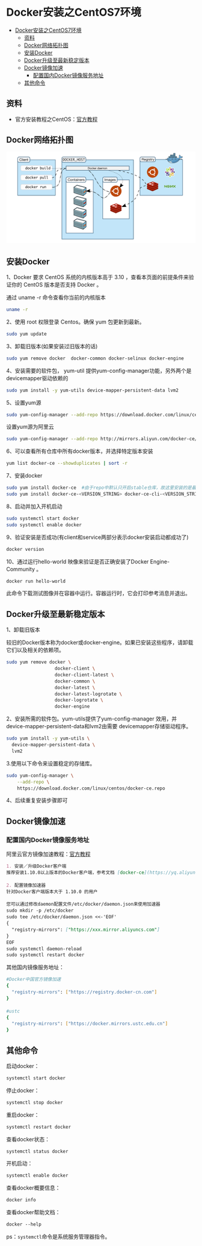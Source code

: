 # Docker安装之CentOS7环境

- [Docker安装之CentOS7环境](#docker安装之centos7环境)
  - [资料](#资料)
  - [Docker网络拓扑图](#docker网络拓扑图)
  - [安装Docker](#安装docker)
  - [Docker升级至最新稳定版本](#docker升级至最新稳定版本)
  - [Docker镜像加速](#docker镜像加速)
    - [配置国内Docker镜像服务地址](#配置国内docker镜像服务地址)
  - [其他命令](#其他命令)

## 资料

- 官方安装教程之CentOS：[官方教程](https://docs.docker.com/engine/install/centos/)

## Docker网络拓扑图

![docker](/Docker/IMG/000.png)

## 安装Docker

1、Docker 要求 CentOS 系统的内核版本高于 3.10 ，查看本页面的前提条件来验证你的 CentOS 版本是否支持 Docker 。

通过 uname -r 命令查看你当前的内核版本

```bash
uname -r
```

2、使用 root 权限登录 Centos。确保 yum 包更新到最新。

```bash
sudo yum update
```

3、卸载旧版本(如果安装过旧版本的话)

```bash
sudo yum remove docker  docker-common docker-selinux docker-engine
```

4、安装需要的软件包， yum-util 提供yum-config-manager功能，另外两个是devicemapper驱动依赖的

```bash
sudo yum install -y yum-utils device-mapper-persistent-data lvm2
```

5、设置yum源

```bash
sudo yum-config-manager --add-repo https://download.docker.com/linux/centos/docker-ce.repo
```

设置yum源为阿里云

```bash
sudo yum-config-manager --add-repo http://mirrors.aliyun.com/docker-ce/linux/centos/docker-ce.repo
```

6、可以查看所有仓库中所有docker版本，并选择特定版本安装

```bash
yum list docker-ce --showduplicates | sort -r
```

7、安装docker

```bash
sudo yum install docker-ce  #由于repo中默认只开启stable仓库，故这里安装的是最新稳定版
sudo yum install docker-ce-<VERSION_STRING> docker-ce-cli-<VERSION_STRING> containerd.io  # 例如：sudo yum install docker-ce-19.03.4 docker-ce-cli-19.03.4 containerd.io
```

8、启动并加入开机启动

```bash
sudo systemctl start docker
sudo systemctl enable docker
```

9、验证安装是否成功(有client和service两部分表示docker安装启动都成功了)

```bash
docker version
```

10、通过运行hello-world 映像来验证是否正确安装了Docker Engine-Community 。

```bash
docker run hello-world
```

此命令下载测试图像并在容器中运行。容器运行时，它会打印参考消息并退出。

## Docker升级至最新稳定版本

1、卸载旧版本

较旧的Docker版本称为docker或docker-engine。如果已安装这些程序，请卸载它们以及相关的依赖项。

```bash
sudo yum remove docker \
                  docker-client \
                  docker-client-latest \
                  docker-common \
                  docker-latest \
                  docker-latest-logrotate \
                  docker-logrotate \
                  docker-engine
```

2、安装所需的软件包。yum-utils提供了yum-config-manager 效用，并device-mapper-persistent-data和lvm2由需要 devicemapper存储驱动程序。

```bash
sudo yum install -y yum-utils \
  device-mapper-persistent-data \
  lvm2
```

3.使用以下命令来设置稳定的存储库。

```bash
sudo yum-config-manager \
    --add-repo \
    https://download.docker.com/linux/centos/docker-ce.repo
```

4、后续重复安装步骤即可

## Docker镜像加速

### 配置国内Docker镜像服务地址

阿里云官方镜像加速教程：[官方教程](https://cr.console.aliyun.com/)

```markdown
1. 安装／升级Docker客户端
推荐安装1.10.0以上版本的Docker客户端，参考文档 [docker-ce](https://yq.aliyun.com/articles/110806)

2. 配置镜像加速器
针对Docker客户端版本大于 1.10.0 的用户

您可以通过修改daemon配置文件/etc/docker/daemon.json来使用加速器
sudo mkdir -p /etc/docker
sudo tee /etc/docker/daemon.json <<-'EOF'
{
  "registry-mirrors": ["https://xxx.mirror.aliyuncs.com"]
}
EOF
sudo systemctl daemon-reload
sudo systemctl restart docker
```

其他国内镜像服务地址：

```bash
#Docker中国官方镜像加速
{
  "registry-mirrors": ["https://registry.docker-cn.com"]
}

#ustc
{
  "registry-mirrors": ["https://docker.mirrors.ustc.edu.cn"]
}
```

## 其他命令

启动docker：

```bash
systemctl start docker
```

停止docker：

```bash
systemctl stop docker
```

重启docker：

```bash
systemctl restart docker
```

查看docker状态：

```bash
systemctl status docker
```

开机启动：

```bash
systemctl enable docker
```

查看docker概要信息：

```bash
docker info
```

查看docker帮助文档：

```bash
docker ‐‐help
```

ps：`systemctl`命令是系统服务管理器指令。
